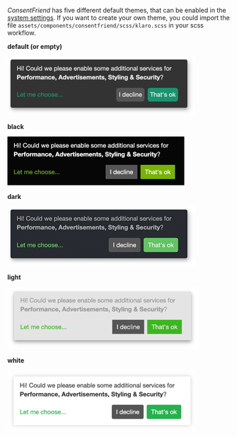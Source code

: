 _ConsentFriend_ has five different default themes, that can be enabled in the
[system settings](04_System_Settings.md). If you want to create your own theme,
you could import the file `assets/components/consentfriend/scss/klaro.scss` in your
scss workflow.

**default (or empty)**

[![](img/default.png)](img/default.png)

**black**

[![](img/black.png)](img/black.png)

**dark**

[![](img/dark.png)](img/dark.png)

**light**

[![](img/light.png)](img/light.png)

**white**

[![](img/white.png)](img/white.png)